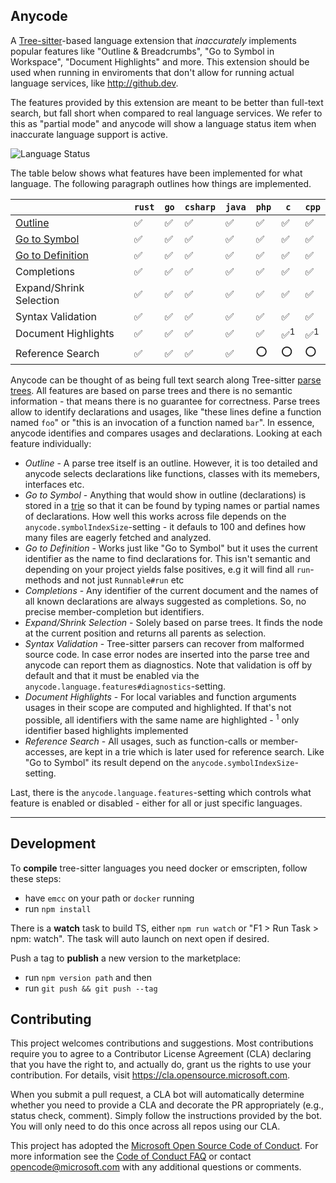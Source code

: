 ## Anycode 

A [Tree-sitter](https://tree-sitter.github.io/tree-sitter/)-based language extension that _inaccurately_ implements popular features like "Outline & Breadcrumbs", "Go to Symbol in Workspace", "Document Highlights" and more. This extension should be used when running in enviroments that don't allow for running actual language services, like http://github.dev. 

The features provided by this extension are meant to be better than full-text search, but fall short when compared to real language services. We refer to this as "partial mode" and anycode will show a language status item when inaccurate language support is active.

![Language Status](https://user-images.githubusercontent.com/1794099/137867185-97d0e48c-5b1a-42ee-b5d0-27ed49cb85bb.png)


The table below shows what features have been implemented for what language. The following paragraph outlines how things are implemented.

|  | `rust` | `go` | `csharp` | `java` | `php` | `c` | `cpp` |
|---|---|---|---|---|---|---|---|
| [Outline](https://code.visualstudio.com/docs/editor/editingevolved#_go-to-symbol) | ✅ | ✅ | ✅ | ✅ | ✅ | ✅ | ✅ |
| [Go to Symbol](https://code.visualstudio.com/docs/editor/editingevolved#_open-symbol-by-name) | ✅ | ✅ | ✅ | ✅ | ✅ | ✅ | ✅ | 
| [Go to Definition](https://code.visualstudio.com/docs/editor/editingevolved#_go-to-definition) | ✅ | ✅ | ✅ | ✅ | ✅ | ✅ | ✅ |
| Completions | ✅ | ✅ | ✅ | ✅ | ✅ | ✅ | ✅ |
| Expand/Shrink Selection | ✅ | ✅ | ✅ | ✅ | ✅ | ✅ | ✅ |
| Syntax Validation | ✅ | ✅ | ✅ | ✅ | ✅ | ✅ | ✅ |
| Document Highlights | ✅ | ✅ | ✅ | ✅ | ✅ | ✅<sup>1</sup> | ✅<sup>1</sup> |
| Reference Search | ✅ | ✅ | ✅ | ✅ | ⭕️ | ⭕️ | ⭕️ |


Anycode can be thought of as being full text search along Tree-sitter [parse trees](https://en.wikipedia.org/wiki/Parse_tree). All features are based on parse trees and there is no semantic information - that means there is no guarantee for correctness. Parse trees allow to identify declarations and usages, like "these lines define a function named `foo`" or "this is an invocation of a function named `bar`". In essence, anycode identifies and compares usages and declarations. Looking at each feature individually: 

* _Outline_ - A parse tree itself is an outline. However, it is too detailed and anycode selects declarations like functions, classes with its memebers, interfaces etc. 
* _Go to Symbol_ - Anything that would show in outline (declarations) is stored in a [trie](https://en.wikipedia.org/wiki/Trie) so that it can be found by typing names or partial names of declarations. How well this works across file depends on the `anycode.symbolIndexSize`-setting - it defauls to 100 and defines how many files are eagerly fetched and analyzed. 
* _Go to Definition_ - Works just like "Go to Symbol" but it uses the current identifier as the name to find declarations for. This isn't semantic and depending on your project yields false positives, e.g it will find all `run`-methods and not just `Runnable#run` etc
* _Completions_ - Any identifier of the current document and the names of all known declarations are always suggested as completions. So, no precise member-completion but identifiers.
* _Expand/Shrink Selection_ - Solely based on parse trees. It finds the node at the current position and returns all parents as selection.
* _Syntax Validation_ - Tree-sitter parsers can recover from malformed source code. In case error nodes are inserted into the parse tree and anycode can report them as diagnostics. Note that validation is off by default and that it must be enabled via the `anycode.language.features#diagnostics`-setting.
* _Document Highlights_ - For local variables and function arguments usages in their scope are computed and highlighted. If that's not possible, all identifiers with the same name are highlighted - <sup>1</sup> only identifier based highlights implemented
* _Reference Search_ - All usages, such as function-calls or member-accesses, are kept in a trie which is later used for reference search. Like "Go to Symbol" its result depend on the `anycode.symbolIndexSize`-setting.

Last, there is the `anycode.language.features`-setting which controls what feature is enabled or disabled - either for all or just specific languages.

---

## Development

To **compile** tree-sitter languages you need docker or emscripten, follow these steps:

* have `emcc` on your path or `docker` running
* run `npm install`

There is a **watch** task to build TS, either `npm run watch` or "F1 > Run Task > npm: watch". The task will auto launch on next open if desired. 

Push a tag to **publish** a new version to the marketplace: 

* run `npm version path` and then
* run `git push && git push --tag`

## Contributing

This project welcomes contributions and suggestions.  Most contributions require you to agree to a
Contributor License Agreement (CLA) declaring that you have the right to, and actually do, grant us
the rights to use your contribution. For details, visit https://cla.opensource.microsoft.com.

When you submit a pull request, a CLA bot will automatically determine whether you need to provide
a CLA and decorate the PR appropriately (e.g., status check, comment). Simply follow the instructions
provided by the bot. You will only need to do this once across all repos using our CLA.

This project has adopted the [Microsoft Open Source Code of Conduct](https://opensource.microsoft.com/codeofconduct/).
For more information see the [Code of Conduct FAQ](https://opensource.microsoft.com/codeofconduct/faq/) or
contact [opencode@microsoft.com](mailto:opencode@microsoft.com) with any additional questions or comments.
